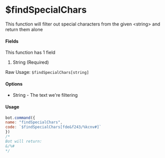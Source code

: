 # $findSpecialChars

This function will filter out special characters from the given &lt;string&gt; and return them alone

#### Fields

This function  has 1 field

1. String \(Required\)

Raw Usage: `$findSpecialChars[string]`

#### Options

* String - The text we're filtering

#### Usage

```javascript
bot.command({
name: "findSpecialChars",
code: `$findSpecialChars[fde&f243/%kcnv#]`
})
/*
Bot will return:
&/%#
*/
```

